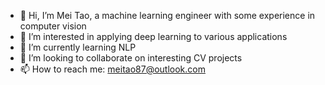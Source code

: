- 👋 Hi, I’m Mei Tao, a machine learning engineer with some experience in computer vision
- 👀 I’m interested in applying deep learning to various applications
- 🌱 I’m currently learning NLP
- 💞️ I’m looking to collaborate on interesting CV projects
- 📫 How to reach me: meitao87@outlook.com

<!---
MeiTao87/MeiTao87 is a ✨ special ✨ repository because its `README.md` (this file) appears on your GitHub profile.
You can click the Preview link to take a look at your changes.
--->
